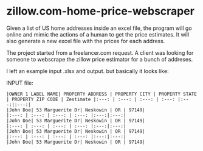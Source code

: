 # zillow.com-home-price-webscraper

Given a list of US home addresses inside an excel file, the program will go online and mimic the actions of a human to get the price estimates. It will also generate a new excel file with the prices for each address.

The project started from a freelancer.com request. A client was looking for someone to webscrape the zillow price estimator for a bunch of addreses.


I left an example input .xlsx and output. but basically it looks like:

INPUT file:


```
|OWNER 1 LABEL NAME| PROPERTY ADDRESS | PROPERTY CITY | PROPERTY STATE | PROPERTY ZIP CODE | Zestimate |:---: | :---: | :---: | :---: |:---:|:---:|
|John Doe| 53 Marguerite Dr| Neskowin | OR | 97149|
|:---: | :---: | :---: | :---: |:---:|:---:|
|John Doe| 53 Marguerite Dr| Neskowin | OR | 97149|
|:---: | :---: | :---: | :---: |:---:|:---:|
|John Doe| 53 Marguerite Dr| Neskowin | OR | 97149|
|:---: | :---: | :---: | :---: |:---:|:---:|
|John Doe| 53 Marguerite Dr| Neskowin | OR | 97149|
```
